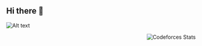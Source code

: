 ## Hi there 👋

<!--
**anHiep/anHiep** is a ✨ _special_ ✨ repository because its `README.md` (this file) appears on your GitHub profile.

Here are some ideas to get you started:

- 🔭 I’m currently working on ...
- 🌱 I’m currently learning ...
- 👯 I’m looking to collaborate on ...
- 🤔 I’m looking for help with ...
- 💬 Ask me about ...
- 📫 How to reach me: ...
- 😄 Pronouns: ...
- ⚡ Fun fact: ...
-->

<div align="left">
  
  ![Alt text](https://spotify-recently-played-readme.vercel.app/api?user=31vwmq3fdleq23cagjcrozvfihjy)
  
</div>

<div align="right">

  ![Codeforces Stats](https://codeforces-readme-stats.vercel.app/api/card?username=Maeda.anHiep&theme=react)

</div>

